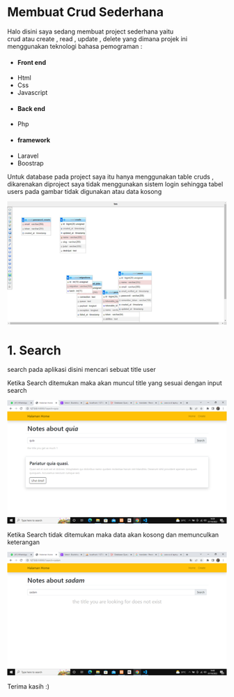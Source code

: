 <h1>Membuat Crud Sederhana</h1>

<p>Halo disini saya sedang membuat project sederhana yaitu <br>
crud atau create , read , update , delete yang dimana projek ini menggunakan teknologi bahasa pemograman :
<ul>
<li><h4>Front end</h4></li>
<li>Html</li>
<li>Css</li>
<li>Javascript</li>
<li><h4>Back end</h4></li>
<li>Php</li>
<li><h4>framework</h4></li>
<li>Laravel</li>
<li>Boostrap</li>
</ul>
</p>


<p>Untuk database pada project saya itu hanya menggunakan table cruds , dikarenakan diproject saya tidak menggunakan sistem login sehingga tabel users pada gambar tidak digunakan atau data kosong</p>
<img src="/image/database.jpeg">


<h1>1. Search</h1>
<p>search pada aplikasi disini mencari sebuat title user </p>

<p>Ketika Search ditemukan maka akan muncul title yang sesuai dengan input search</p>
<img src="/image/search-true.png">


<p>Ketika Search tidak ditemukan maka data akan kosong dan memunculkan keterangan</p>
<img src="/image/search-false.png">



<p>Terima kasih :)</p>

